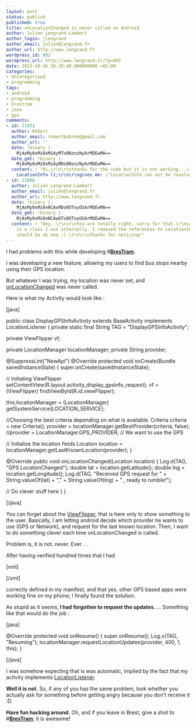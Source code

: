 ```yaml
---
layout: post
status: publish
published: true
title: onLocationChanged is never called on Android
author: Julien Lengrand-Lambert
author_login: jlengrand
author_email: julien@lengrand.fr
author_url: http://www.lengrand.fr
wordpress_id: 892
wordpress_url: http://www.lengrand.fr/?p=892
date: 2013-10-26 16:28:40.000000000 +02:00
categories:
- Uncategorized
- programming
tags:
- android
- programming
- brestram
- java
- gps
comments:
- id: 21831
  author: Robert
  author_email: robertbobrek@gmail.com
  author_url: ''
  date: !binary |-
    MjAxMy0xMi0xMiAyMTo0NzozNyArMDEwMA==
  date_gmt: !binary |-
    MjAxMy0xMi0xMiAyMDo0NzozNyArMDEwMA==
  content: ! "Hi,\r\n\r\nthanks for the code but it is not working...\r\n\tprivate
    LocationInfo li;\r\n\r\ngives me: \"LocationInfo can not be resolved to a type\""
- id: 21886
  author: Julien Lengrand-Lambert
  author_email: julien@lengrand.fr
  author_url: http://www.lengrand.fr
  date: !binary |-
    MjAxMy0xMi0xNCAxMDo0OToyOSArMDEwMA==
  date_gmt: !binary |-
    MjAxMy0xMi0xNCAwOTo0OToyOSArMDEwMA==
  content: ! "Hey, \r\n\r\nYou are totally right, sorry for that.\r\nLocationInfo
    is a class I use internally. I removed the references to LocationInfo, so things
    should be ok now :).\r\n\r\nThanks for noticing!"
---
```

I had problems with this while developing #<strong><a title="brestram play store page" href="https://play.google.com/store/apps/details?id=fr.lengrand.brestram" target="_blank">BresTram</a></strong>.

I was developing a new feature, allowing my users to find bus stops nearby using their GPS location.

But whatever I was trying, my location was never set, and <a title="java doc onlocationchanged" href="http://developer.android.com/reference/com/google/android/gms/location/LocationListener.html#onLocationChanged(android.location.Location)" target="_blank">onLocationChanged</a> was never called.

Here is what my Activity would look like :

[java]

public class DisplayGPSInfoActivity extends BaseActivity implements LocationListener {
private static final String TAG = "DisplayGPSInfoActivity";

private ViewFlipper vf;

private LocationManager locationManager;
private String provider;

@SuppressLint("NewApi")
@Override
protected void onCreate(Bundle savedInstanceState) {
super.onCreate(savedInstanceState);

// Initiating ViewFlipper
setContentView(R.layout.activity_display_gpsinfo_request);
vf = (ViewFlipper) findViewById(R.id.viewFlipper);

this.locationManager = (LocationManager) getSystemService(LOCATION_SERVICE);

//Choosing the best criteria depending on what is available.
Criteria criteria = new Criteria();
provider = locationManager.getBestProvider(criteria, false);
//provider = LocationManager.GPS_PROVIDER; // We want to use the GPS

// Initialize the location fields
Location location = locationManager.getLastKnownLocation(provider);
}

@Override
public void onLocationChanged(Location location) {
Log.d(TAG, "GPS LocationChanged");
double lat = location.getLatitude();
double lng = location.getLongitude();
Log.d(TAG, "Received GPS request for " + String.valueOf(lat) + "," + String.valueOf(lng) + " , ready to rumble!");

// Do clever stuff here
}
}

[/java]

You can forget about the <a title="viewFlipper javadoc" href="http://developer.android.com/reference/android/widget/ViewFlipper.html" target="_blank">ViewFlipper</a>, that is here only to show something to the user.
Basically, I am letting android decide which provider he wants to use (GPS or Network), and request for the last known location.
Then, I want to do something clever each time onLocationChanged is called.

Problem is, it is not. never. Ever. . .

After having verified hundred times that I had

[xml]
<uses-permission android:name="android.permission.ACCESS_COARSE_LOCATION" />
<uses-permission android:name="android.permission.ACCESS_FINE_LOCATION" />

[/xml]

correctly defined in my manifest, and that yes, other GPS based apps were working fine on my phone; I finally found the solution.

As stupid as it seems,<strong> I had forgotten to request the updates. . .</strong>
Something like that would do the job :

[java]

@Override
 protected void onResume() {
super.onResume();
Log.v(TAG, "Resuming");
locationManager.requestLocationUpdates(provider, 400, 1, this);
 }

[/java]

I was somehow expecting that is was automatic, implied by the fact that my activity implements <a title="Location listener javadoc" href="http://developer.android.com/reference/android/location/LocationListener.html" target="_blank">LocationListener</a>.

<strong>Well it is not.</strong>
So, if any of you has the same problem, look whether you actually ask for something before getting angry because you don't receive it :D.

<strong>Have fun hacking around.</strong>
Oh, and if you leave in Brest, give a shot to #<strong><a title="Brestram play store" href="https://play.google.com/store/apps/details?id=fr.lengrand.brestram" target="_blank">BresTram</a></strong>; it is awesome!
